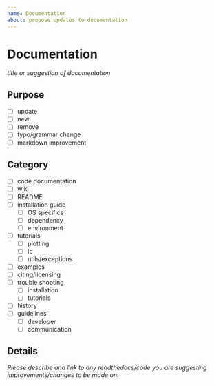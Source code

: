 ```yaml
---
name: Documentation
about: propose updates to documentation
---
```


# Documentation 

*title or suggestion of documentation*

## Purpose

- [ ] update
- [ ] new 
- [ ] remove
- [ ] typo/grammar change
- [ ] markdown improvement

## Category 

- [ ] code documentation
- [ ] wiki
- [ ] README
- [ ] installation guide
    - [ ] OS specifics
    - [ ] dependency
    - [ ] environment
- [ ] tutorials
    - [ ] plotting
    - [ ] io
    - [ ] utils/exceptions
- [ ] examples
- [ ] citing/licensing
- [ ] trouble shooting
    - [ ] installation
    - [ ] tutorials
- [ ] history
- [ ] guidelines
    - [ ] developer
    - [ ] communication

## Details

*Please describe and link to any readthedocs/code you are suggesting improvements/changes to be made on.*

